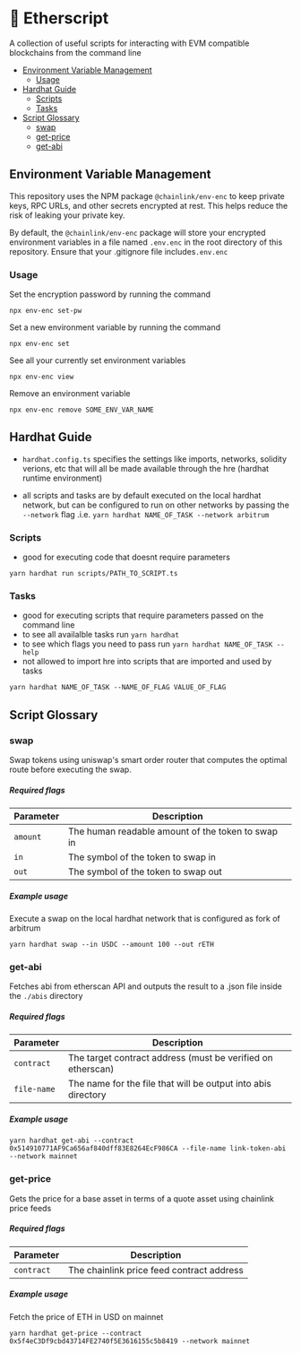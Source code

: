 # 📜 Etherscript

A collection of useful scripts for interacting with EVM compatible blockchains from the command line

- [Environment Variable Management](#environment-variable-management)
  - [Usage](#usage)
- [Hardhat Guide](#hardhat-guide)
  - [Scripts](#scripts)
  - [Tasks](#tasks)
- [Script Glossary](#script-glossary)
  - [swap](#swap)
  - [get-price](#get-price)
  - [get-abi](#get-abi)

## Environment Variable Management

This repository uses the NPM package `@chainlink/env-enc` to keep private keys, RPC URLs, and other secrets encrypted at rest. This helps reduce the risk of leaking your private key.

By default, the `@chainlink/env-enc` package will store your encrypted environment variables in a file named `.env.enc` in the root directory of this repository. Ensure that your .gitignore file includes`.env.enc`

### Usage

Set the encryption password by running the command

```
npx env-enc set-pw
```

Set a new environment variable by running the command

```
npx env-enc set
```

See all your currently set environment variables

```
npx env-enc view
```

Remove an environment variable

```
npx env-enc remove SOME_ENV_VAR_NAME
```

## Hardhat Guide

- `hardhat.config.ts` specifies the settings like imports, networks, solidity verions, etc that will all be made available through the hre (hardhat runtime environment)

- all scripts and tasks are by default executed on the local hardhat network, but can be configured to run on other networks by passing the `--network` flag .i.e. `yarn hardhat NAME_OF_TASK --network arbitrum`

### Scripts

- good for executing code that doesnt require parameters

```
yarn hardhat run scripts/PATH_TO_SCRIPT.ts
```

### Tasks

- good for executing scripts that require parameters passed on the command line
- to see all availalble tasks run `yarn hardhat`
- to see which flags you need to pass run `yarn hardhat NAME_OF_TASK --help`
- not allowed to import hre into scripts that are imported and used by tasks

```
yarn hardhat NAME_OF_TASK --NAME_OF_FLAG VALUE_OF_FLAG
```

## Script Glossary

### swap

Swap tokens using uniswap's smart order router that computes the optimal route before executing the swap.

##### Required flags

| Parameter | Description                                       |
| --------- | ------------------------------------------------- |
| `amount`  | The human readable amount of the token to swap in |
| `in`      | The symbol of the token to swap in                |
| `out`     | The symbol of the token to swap out               |

##### Example usage

Execute a swap on the local hardhat network that is configured as fork of arbitrum

```
yarn hardhat swap --in USDC --amount 100 --out rETH
```

### get-abi

Fetches abi from etherscan API and outputs the result to a .json file inside the `./abis` directory

##### Required flags

| Parameter   | Description                                                   |
| ----------- | ------------------------------------------------------------- |
| `contract`  | The target contract address (must be verified on etherscan)   |
| `file-name` | The name for the file that will be output into abis directory |

##### Example usage

```
yarn hardhat get-abi --contract 0x514910771AF9Ca656af840dff83E8264EcF986CA --file-name link-token-abi --network mainnet
```

### get-price

Gets the price for a base asset in terms of a quote asset using chainlink price feeds

##### Required flags

| Parameter  | Description                               |
| ---------- | ----------------------------------------- |
| `contract` | The chainlink price feed contract address |

##### Example usage

Fetch the price of ETH in USD on mainnet

```
yarn hardhat get-price --contract 0x5f4eC3Df9cbd43714FE2740f5E3616155c5b8419 --network mainnet
```
